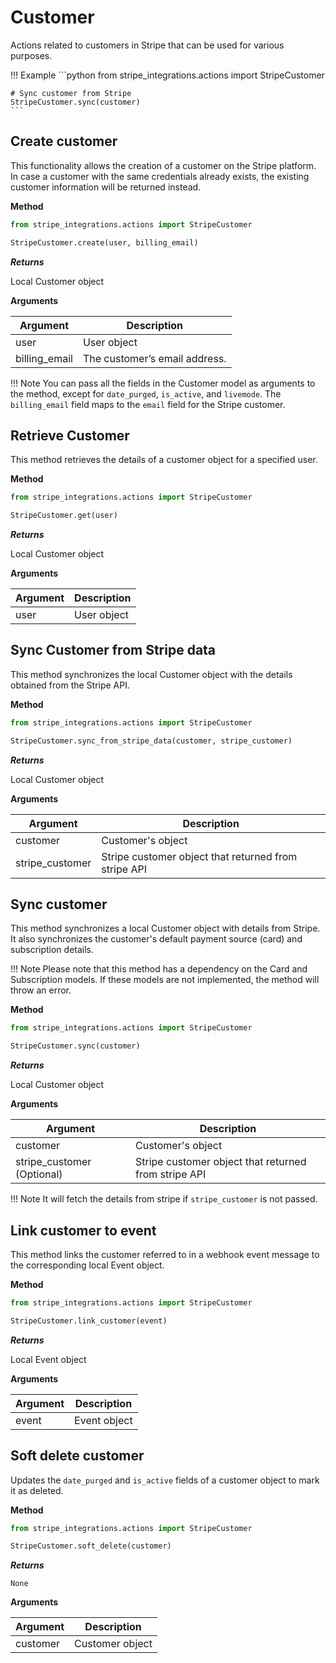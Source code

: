 # Customer

Actions related to customers in Stripe that can be used for various purposes.

!!! Example
    ```python
    from stripe_integrations.actions import StripeCustomer

    # Sync customer from Stripe
    StripeCustomer.sync(customer)
    ```

## Create customer

This functionality allows the creation of a customer on the Stripe platform. In case a customer with the same credentials already exists, the existing customer information will be returned instead.

**Method**

```python
from stripe_integrations.actions import StripeCustomer

StripeCustomer.create(user, billing_email)
```

***Returns***

Local Customer object

**Arguments**

| Argument      | Description                   |
| ------------- | ----------------------------- |
| user          | User object                   |
| billing_email | The customer’s email address. |

!!! Note
    You can pass all the fields in the Customer model as arguments to the method, except for  `date_purged`, `is_active`, and `livemode`.
    The `billing_email` field maps to the `email` field for the Stripe customer.

## Retrieve Customer

This method retrieves the details of a customer object for a specified user.

**Method**

```python
from stripe_integrations.actions import StripeCustomer

StripeCustomer.get(user)
```

***Returns***

Local Customer object

**Arguments**

| Argument | Description |
| -------- | ----------- |
| user     | User object |

## Sync Customer from Stripe data

This method synchronizes the local Customer object with the details obtained from the Stripe API.

**Method**

```python
from stripe_integrations.actions import StripeCustomer

StripeCustomer.sync_from_stripe_data(customer, stripe_customer)
```

***Returns***

Local Customer object

**Arguments**

| Argument        | Description                                          |
| --------------- | ---------------------------------------------------- |
| customer        | Customer's object                                    |
| stripe_customer | Stripe customer object that returned from stripe API |

## Sync customer

This method synchronizes a local Customer object with details from Stripe. It also synchronizes the customer's default payment source (card) and subscription details.

!!! Note
    Please note that this method has a dependency on the Card and Subscription models. If these models are not implemented, the method will throw an error.

**Method**

```python
from stripe_integrations.actions import StripeCustomer

StripeCustomer.sync(customer)
```

***Returns***

Local Customer object

**Arguments**

| Argument                   | Description                                          |
| -------------------------- | ---------------------------------------------------- |
| customer                   | Customer's object                                    |
| stripe_customer (Optional) | Stripe customer object that returned from stripe API |

!!! Note
    It will fetch the details from stripe if `stripe_customer` is not passed.

## Link customer to event

This method links the customer referred to in a webhook event message to the corresponding local Event object.

**Method**

```python
from stripe_integrations.actions import StripeCustomer

StripeCustomer.link_customer(event)
```

***Returns***

Local Event object

**Arguments**

| Argument | Description  |
| -------- | ------------ |
| event    | Event object |

## Soft delete customer

Updates the `date_purged` and `is_active` fields of a customer object to mark it as deleted.

**Method**

```python
from stripe_integrations.actions import StripeCustomer

StripeCustomer.soft_delete(customer)
```

***Returns***

`None`

**Arguments**

| Argument | Description     |
| -------- | --------------- |
| customer | Customer object |
